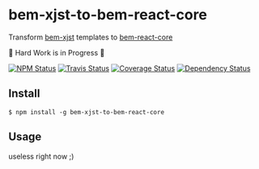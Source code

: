 # bem-xjst-to-bem-react-core

Transform [bem-xjst] templates to [bem-react-core]

:construction: Hard Work is in Progress :construction:

[![NPM Status][npm-img]][npm]
[![Travis Status][test-img]][travis]
[![Coverage Status][coveralls-img]][coveralls]
[![Dependency Status][david-img]][david]

[npm]:            http://www.npmjs.org/package/bem-xjst-to-bem-react-core
[npm-img]:        https://img.shields.io/npm/v/bem-xjst-to-bem-react-core.svg

[travis]:         https://travis-ci.org/Yeti-or/bem-xjst-to-bem-react-core
[test-img]:       https://img.shields.io/travis/Yeti-or/bem-xjst-to-bem-react-core/master.svg?label=tests

[coveralls]:      https://coveralls.io/r/Yeti-or/bem-xjst-to-bem-react-core
[coveralls-img]:  https://img.shields.io/coveralls/Yeti-or/bem-xjst-to-bem-react-core/master.svg

[david]:          https://david-dm.org/Yeti-or/bem-xjst-to-bem-react-core
[david-img]:      https://img.shields.io/david/Yeti-or/bem-xjst-to-bem-react-core/master.svg

[bem-xjst]:       https://github.com/bem/bem-xjst
[bem-react-core]: https://github.com/bem/bem-react-core

## Install

```
$ npm install -g bem-xjst-to-bem-react-core
```

## Usage

useless right now ;)
